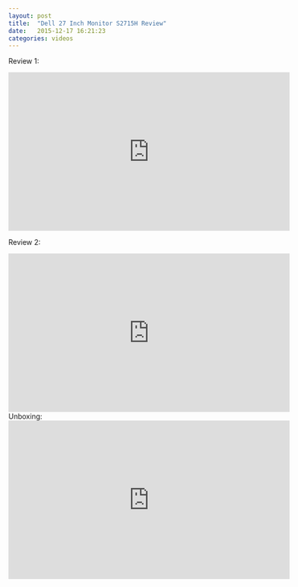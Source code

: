```yaml
---
layout: post
title:  "Dell 27 Inch Monitor S2715H Review"
date:   2015-12-17 16:21:23
categories: videos
---
```



Review 1:
<iframe width="560" height="315" src="https://www.youtube.com/embed/UdB6qDoHKhk" frameborder="0" allowfullscreen></iframe>

Review 2:
<iframe width="560" height="315" src="https://www.youtube.com/embed/0zXL2Mx_Uj4" frameborder="0" allowfullscreen></iframe>
Unboxing:

<iframe width="560" height="315" src="https://www.youtube.com/embed/ujcqOhdvlQM" frameborder="0" allowfullscreen></iframe>